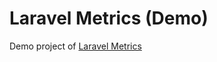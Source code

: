 # Laravel Metrics (Demo)

Demo project of [Laravel Metrics](https://github.com/eliseekn/laravel-metrics)